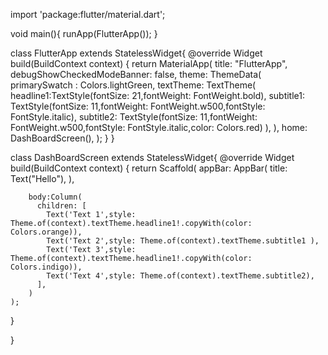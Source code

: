 import 'package:flutter/material.dart';

void main(){
runApp(FlutterApp());
}

class FlutterApp extends StatelessWidget{
@override
Widget build(BuildContext context) {
return MaterialApp(
title: "FlutterApp",
debugShowCheckedModeBanner: false,
theme: ThemeData(
primarySwatch : Colors.lightGreen,
textTheme: TextTheme(
headline1:TextStyle(fontSize: 21,fontWeight: FontWeight.bold),
subtitle1: TextStyle(fontSize: 11,fontWeight: FontWeight.w500,fontStyle: FontStyle.italic),
subtitle2: TextStyle(fontSize: 11,fontWeight: FontWeight.w500,fontStyle: FontStyle.italic,color: Colors.red)
),
),
home: DashBoardScreen(),
);
}
}

class DashBoardScreen extends StatelessWidget{
@override
Widget build(BuildContext context) {
return Scaffold(
appBar: AppBar(
title: Text("Hello"),
),

        body:Column(
          children: [
            Text('Text 1',style: Theme.of(context).textTheme.headline1!.copyWith(color: Colors.orange)),
            Text('Text 2',style: Theme.of(context).textTheme.subtitle1 ),
            Text('Text 3',style:  Theme.of(context).textTheme.headline1!.copyWith(color: Colors.indigo)),
            Text('Text 4',style: Theme.of(context).textTheme.subtitle2),
          ],
        )
    );

}

}